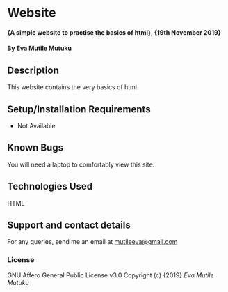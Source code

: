 # Website
#### {A simple website to practise the basics of html}, {19th November 2019}
#### By **Eva Mutile Mutuku**
## Description
This website contains the very basics of html.
## Setup/Installation Requirements
* Not Available
## Known Bugs
You will need a laptop to comfortably view this site.
## Technologies Used
HTML
## Support and contact details
For any queries, send me an email at mutileeva@gmail.com
### License
GNU Affero General Public License v3.0 Copyright (c) {2019} *Eva Mutile Mutuku*